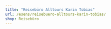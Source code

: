 ```yaml
---
title: "Reisebüro Alltours Karin Tobias"
url: /esens/reisebuero-alltours-karin-tobias/
shop: Reisebüro
---
```

